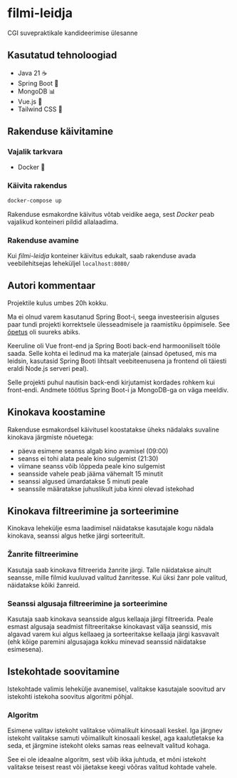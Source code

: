 # filmi-leidja
CGI suvepraktikale kandideerimise ülesanne

## Kasutatud tehnoloogiad
- Java 21 ☕️
- Spring Boot 🍃
- MongoDB 📊
- Vue.js 🌟
- Tailwind CSS 💨

## Rakenduse käivitamine
### Vajalik tarkvara
- Docker 🐋

### Käivita rakendus
```bash
docker-compose up
```
Rakenduse esmakordne käivitus võtab veidike aega, sest _Docker_ peab
vajalikud konteineri pildid allalaadima.

### Rakenduse avamine
Kui _filmi-leidja_ konteiner käivitus edukalt, saab rakenduse avada
veebilehitsejas leheküljel `localhost:8080/`

## Autori kommentaar
Projektile kulus umbes 20h kokku.

Ma ei olnud varem kasutanud Spring Boot-i, seega investeerisin alguses paar tundi projekti korrektsele
ülesseadmisele ja raamistiku õppimisele. See [õpetus](https://www.youtube.com/watch?v=ssj0CGxv60k)
oli suureks abiks.

Keeruline oli Vue front-end ja Spring Booti back-end harmooniliselt tööle saada. Selle
kohta ei ledinud ma ka materjale (ainsad õpetused, mis ma leidsin, kasutasid Spring
Booti lihtsalt veebiteenusena ja frontend oli täiesti eraldi Node.js serveri peal).

Selle projekti puhul nautisin back-endi kirjutamist kordades rohkem kui front-endi. Andmete töötlus Spring Boot-i
ja MongoDB-ga on väga meeldiv.

## Kinokava koostamine
Rakenduse esmakordsel käivitusel koostatakse üheks nädalaks suvaline kinokava järgmiste nõuetega:
- päeva esimene seanss algab kino avamisel (09:00)
- seanss ei tohi alata peale kino sulgemist (21:30)
- viimane seanss võib lõppeda peale kino sulgemist
- seansside vahele peab jääma vähemalt 15 minutit
- seanssi algused ümardatakse 5 minuti peale
- seanssile määratakse juhuslikult juba kinni olevad istekohad

## Kinokava filtreerimine ja sorteerimine
Kinokava lehekülje esma laadimisel näidatakse kasutajale kogu nädala kinokava, seanssi algus
hetke järgi sorteeritult.

### Žanrite filtreerimine
Kasutaja saab kinokava filtreerida žanrite järgi. Talle näidatakse ainult seansse, mille filmid
kuuluvad valitud žanritesse. Kui üksi žanr pole valitud, näidatakse kõiki žanreid.

### Seanssi algusaja filtreerimine ja sorteerimine
Kasutaja saab kinokava seansside algus kellaaja järgi filtreerida. Peale esmast algusaja
seadmist filtreeritakse kinokavast välja seanssid, mis algavad varem kui algus kellaaeg
ja sorteeritakse kellaaja järgi kasvavalt (ehk kõige paremini algusajaga kokku minevad
seanssid näidatakse esimesena).

## Istekohtade soovitamine
Istekohtade valimis lehekülje avanemisel, valitakse kasutajale soovitud arv istekohti
istekoha soovitus algoritmi põhjal.

### Algoritm
Esimene valitav istekoht valitakse võimalikult kinosaali keskel. Iga järgnev istekoht
valitakse samuti võimalikult kinosaali keskel, aga kaalutletakse ka seda, et järgmine istekoht
oleks samas reas eelnevalt valitud kohaga.

See ei ole ideaalne algoritm, sest võib ikka juhtuda, et mõni istekoht valitakse teisest reast
või jäetakse keegi võõras valitud kohtade vahele.
